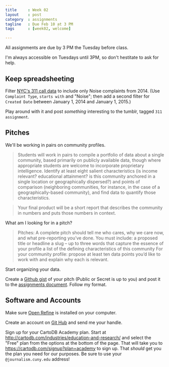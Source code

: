 ```yaml
---
title     : Week 02
layout    : post
category  : assignments
tagline   : Due Feb 10 at 3 PM
tags      : [week02, welcome]

---
```

All assignments are due by 3 PM the Tuesday before class.

I'm always accessible on Tuesdays until 3PM, so don't hestitate to ask for help. 


## Keep spreadsheeting
Filter [NYC's 311 call data](https://nycopendata.socrata.com/Social-Services/311-Service-Requests-from-2010-to-Present/erm2-nwe9?) to include only Noise complaints from 2014. (Use `Complaint Type`, `starts with` and "Noise"; then add a second filter for `Created Date` between January 1, 2014 and January 1, 2015.)

Play around with it and post *something* interesting to the tumblr, tagged `311 assignment`.

## Pitches
We'll be working in pairs on community profiles. 

> Students will work in pairs to compile a portfolio of data about a single community, based primarily on publicly available data, though where appropriate students are welcome to incorporate proprietary intelligence. Identify at least eight salient characteristics (is income relevant? educational attainment? is this community anchored in a single location or geographically dispersed?) and points of comparison (neighboring communities, for instance, in the case of a geographically-based community), and find data to quantify those characteristics.

> Your final product will be a short report that describes the community in numbers and puts those numbers in context. 

What am I looking for in a pitch?

> Pitches: A complete pitch should tell me who cares, why we care now, and what pre-reporting you’ve done. You must include:
    a proposed title or headline
    a slug – up to three words that capture the essence of your profile
    a list of the defining characteristics of this community
    For your community profile: propose at least ten data points you’d like to work with and explain why each is relevant.

Start organizing your data. 

Create a [Github gist](https://gist.github.com/) of your pitch (Public or Secret is up to you) and post it to the [assignments document](https://docs.google.com/a/journalism.cuny.edu/document/d/1kUg2EfTBZsK0HG5TAenIa68_d9B6Od6uO6B_BRch0SE/edit?usp=sharing). Follow my format. 

## Software and Accounts

Make sure [Open Refine](http://openrefine.org/) is  installed on your computer.

Create an account on [Git Hub](http://www.github.com) and send me your handle. 

Sign up for your CartoDB Academy plan. Start at <http://cartodb.com/industries/education-and-research/> and select the "Free" plan from the options at the bottom of the page. That will take you to <https://cartodb.com/signup?plan=academy> to
sign up. That *should* get you the plan you need for our purposes. Be sure to use your `@journalism.cuny.edu` address!
